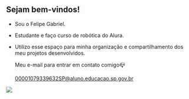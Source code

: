 ## Sejam bem-vindos! 

- Sou o Felipe Gabriel.
- Estudante e faço curso de robótica do Alura.
- Utilizo esse espaço para minha organização e compartilhamento dos meu projetos desenvolvidos.

  Meu e-mail para entrar em contato comigo📪

  00001079339632SP@aluno.educacao.sp.gov.br

![](https://media1.tenor.com/m/fs1tG3Y6tsgAAAAd/luka-doncic-luka-don%C4%8Di%C4%87.gif )
 
  
